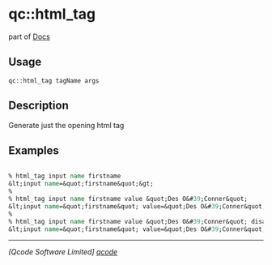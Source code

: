qc::html_tag
============

part of [Docs](.)

Usage
-----
`qc::html_tag tagName args`

Description
-----------
Generate just the opening html tag

Examples
--------
```tcl

% html_tag input name firstname
&lt;input name=&quot;firstname&quot;&gt;
%
% html_tag input name firstname value &quot;Des O&#39;Conner&quot;
&lt;input name=&quot;firstname&quot; value=&quot;Des O&#39;Conner&quot;&gt;
%
% html_tag input name firstname value &quot;Des O&#39;Conner&quot; disabled yes
&lt;input name=&quot;firstname&quot; value=&quot;Des O&#39;Conner&quot; disabled&gt;

```

----------------------------------
*[Qcode Software Limited] [qcode]*

[qcode]: http://www.qcode.co.uk "Qcode Software"